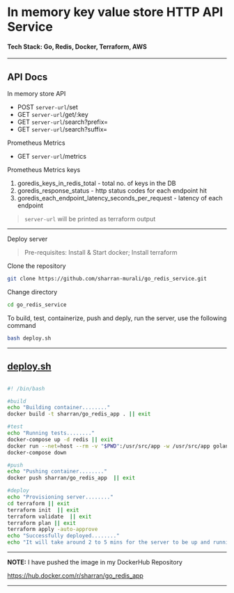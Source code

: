 # In memory key value store HTTP API Service 

#### **Tech Stack:** Go, Redis, Docker, Terraform, AWS
---

## API Docs

In memory store API
- POST `server-url`/set
- GET  `server-url`/get/:key
- GET  `server-url`/search?prefix=
- GET  `server-url`/search?suffix=

Prometheus Metrics
- GET  `server-url`/metrics

Prometheus Metrics keys
1. goredis_keys_in_redis_total - total no. of keys in the DB
2. goredis_response_status - http status codes for each endpoint hit
3. goredis_each_endpoint_latency_seconds_per_request - latency of each endpoint

>`server-url` will be printed as terraform output

---

Deploy server 
 >Pre-requisites: Install & Start docker; Install terraform

Clone the repository 
```bash 
git clone https://github.com/sharran-murali/go_redis_service.git
```

Change directory
```bash
cd go_redis_service
```

To build, test, containerize, push and deply, run the server, use the following command
```bash
bash deploy.sh
```
---

## [deploy.sh](./deploy.sh)

```bash

#! /bin/bash

#build
echo "Building container........"
docker build -t sharran/go_redis_app . || exit

#test
echo "Running tests........"
docker-compose up -d redis || exit
docker run --net=host --rm -v "$PWD":/usr/src/app -w /usr/src/app golang:1.16 go test -run "^Test" || exit
docker-compose down

#push
echo "Pushing container........"
docker push sharran/go_redis_app  || exit

#deploy
echo "Provisioning server........"
cd terraform || exit
terraform init  || exit
terraform validate  || exit
terraform plan || exit
terraform apply -auto-approve
echo "Successfully deployed........"
echo "It will take around 2 to 5 mins for the server to be up and running. Please wait..."
```

--- 

**NOTE:** I have pushed the image in my DockerHub Repository

https://hub.docker.com/r/sharran/go_redis_app

---
